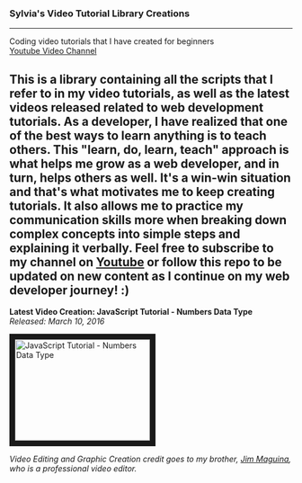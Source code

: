 ### Sylvia's Video Tutorial Library Creations
***
Coding video tutorials that I have created for beginners <br>
[Youtube Video Channel](https://www.youtube.com/user/SylviaMarketing23)

This is a library containing all the scripts that I refer to in my video tutorials, as well as the latest videos released related to web development tutorials. As a developer, I have realized that one of the best ways to learn anything is to teach others. This "learn, do, learn, teach" approach is what helps me grow as a web developer, and in turn, helps others as well. It's a win-win situation and that's what motivates me to keep creating tutorials. It also allows me to practice my communication skills more when breaking down complex concepts into simple steps and explaining it verbally. Feel free to subscribe to my channel on [Youtube](https://www.youtube.com/user/SylviaMarketing23) or follow this repo to be updated on new content as I continue on my web developer journey! :)
<br>
------
**Latest Video Creation: JavaScript Tutorial - Numbers Data Type**<br>
*Released: March 10, 2016*



<a href="http://www.youtube.com/watch?feature=player_embedded&v=5W0d0N3GNXA
" target="_blank"><img src="http://img.youtube.com/vi/5W0d0N3GNXA/0.jpg" 
alt="JavaScript Tutorial - Numbers Data Type" width="240" height="180" border="10" /></a>



*Video Editing and Graphic Creation credit goes to my brother, <a href="http://jmag.netlify.com">Jim Maguina</a>, who is a professional video editor.*
